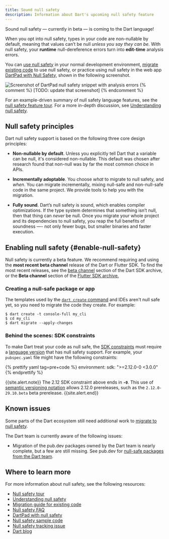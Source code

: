 ```yaml
---
title: Sound null safety
description: Information about Dart's upcoming null safety feature
---
```


Sound null safety — currently in beta — is coming to the Dart language!

When you opt into null safety,
types in your code are non-nullable by default, meaning that
values can’t be null _unless you say they can be._
With null safety, your **runtime** null-dereference errors
turn into **edit-time** analysis errors.


You can
[use null safety](#enable-null-safety) in your normal development environment,
[migrate existing code][migration-guide] to use null safety,
or practice using null safety in the web app
[DartPad with Null Safety,][nullsafety.dartpad.dev]
shown in the following screenshot.

![Screenshot of DartPad null safety snippet with analysis errors](/null-safety/dartpad-snippet.png)
{% comment %}
[TODO: update that screenshot]
{% endcomment %}

For an example-driven summary of null safety language features,
see the [null safety feature tour](/null-safety/tour).
For a more in-depth discussion, see
[Understanding null safety](/null-safety/understanding-null-safety).


## Null safety principles

Dart null safety support is based on the following three core design principles:

*  **Non-nullable by default**. Unless you explicitly tell Dart that a variable
   can be null, it's considered non-nullable. This default was chosen
   after research found that non-null was by far the most common choice in APIs.

* **Incrementally adoptable**. You choose _what_ to migrate to null safety, and _when_.
  You can migrate incrementally, mixing null-safe and
  non-null-safe code in the same project. We provide tools to help you
  with the migration.

* **Fully sound**. Dart’s null safety is sound, which enables compiler optimizations.
  If the type system determines that something isn’t null, then that thing can _never_ be
  null. Once you migrate your whole project
  and its dependencies to null safety, you reap the full benefits of soundness
  —- not only fewer bugs, but smaller binaries and faster execution.


## Enabling null safety {#enable-null-safety}

Null safety is currently a beta feature. 
We recommend requiring and using the **most recent beta channel** release
of the Dart or Flutter SDK.
To find the most recent releases, see the
[beta channel][dart-beta-channel] section of the
Dart SDK archive, or the **Beta channel** section of the
[Flutter SDK archive.][flutter-sdks]

### Creating a null-safe package or app

The templates used by the [`dart create` command][`dart create`] and IDEs
aren't null safe yet, so you need to migrate the code they create.
For example:

```terminal
$ dart create -t console-full my_cli
$ cd my_cli
$ dart migrate --apply-changes
```

### Behind the scenes: SDK constraints

To make Dart treat your code as null safe,
the [SDK constraints](/tools/pub/pubspec#sdk-constraints)
must require a [language version][] that has null safety support.
For example, your `pubspec.yaml` file might have the following constraints:

{% prettify yaml tag=pre+code %}
environment:
  sdk: ">=2.12.0-0 <3.0.0"
{% endprettify %}

{{site.alert.note}}
  The 2.12 SDK constraint above ends in **`-0`**.
  This use of [semantic versioning notation](https://semver.org/)
  allows 2.12.0 prereleases, such as the `2.12.0-29.10.beta` beta prerelease.
{{site.alert.end}}

[language version]: /guides/language/evolution#language-versioning

## Known issues

Some parts of the Dart ecosystem still need additional work to
[migrate to null safety][migration-guide].

The Dart team is currently aware of the following issues:

  * Migration of the pub.dev packages owned by the Dart team
    is nearly complete, but a few are still missing. See pub.dev for
    [null-safe packages from the Dart team][ns-dart-pkgs].

[ns-dart-pkgs]: {{site.pub-pkg}}?q=publisher%3Adart.dev&null-safe=1

## Where to learn more

For more information about null safety, see the following resources:

* [Null safety tour][]
* [Understanding null safety][]
* [Migration guide for existing code][migration-guide]
* [Null safety FAQ][]
* [DartPad with null safety][nullsafety.dartpad.dev]
* [Null safety sample code][calculate_lix]
* [Null safety tracking issue][110]
* [Dart blog][]

[110]: https://github.com/dart-lang/language/issues/110
[calculate_lix]: https://github.com/dart-lang/samples/tree/master/null_safety/calculate_lix
[`dart create`]: /tools/dart-tool
[dart-beta-channel]: /tools/sdk/archive#beta-channel
[Dart blog]: https://medium.com/dartlang
[flutter-sdks]: {{site.flutter}}/docs/development/tools/sdk/releases
[migration-guide]: /null-safety/migration-guide
[Null safety FAQ]: /null-safety/faq
[Null safety tour]: /null-safety/tour
[nullsafety.dartpad.dev]: https://nullsafety.dartpad.dev
[Understanding null safety]: /null-safety/understanding-null-safety

